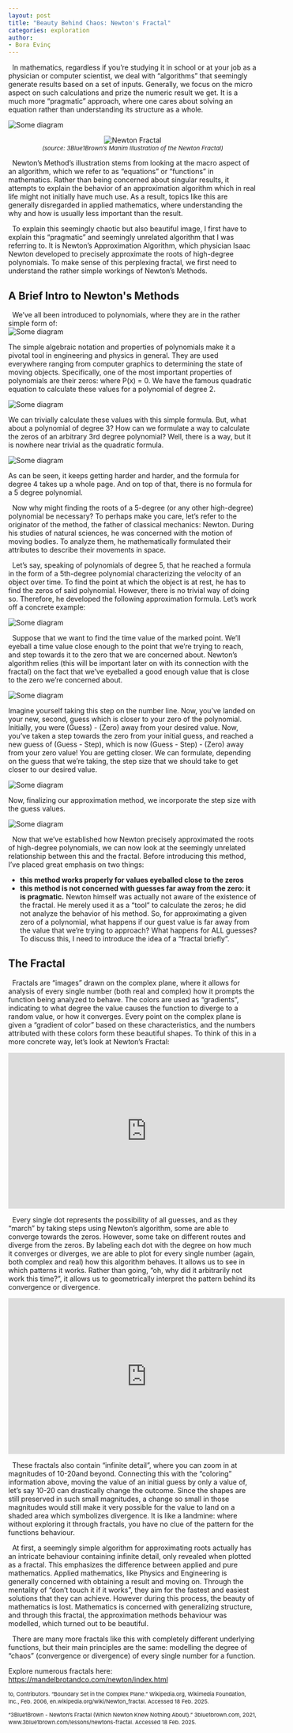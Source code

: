 ```yaml
---
layout: post
title: "Beauty Behind Chaos: Newton's Fractal"
categories: exploration
author:
- Bora Evinç
---
```


&nbsp; In mathematics, regardless if you’re studying it in school or at your job as a physician or computer scientist, we deal with “algorithms” that seemingly generate results based on a set of inputs. Generally, we focus on the micro aspect on such calculations and prize the numeric result we get. It is a much more “pragmatic” approach, where one cares about solving an equation rather than understanding its structure as a whole.
<!---more--->

<img src="https://raw.githubusercontent.com/Kqpa/math/refs/heads/master/assets/photos/newton-fractal1.png"
     alt="Some diagram"
     style="display:block; margin:0 auto; max-width:100%; height:auto;" />
<figure style="text-align:center;">
  <img src="images/fractal.jpg" alt="Newton Fractal" style="max-width:100%;" />
  <figcaption style="font-size: 12px; font-style: italic;">
    (source: 3Blue1Brown’s Manim Illustration of the Newton Fractal)
  </figcaption>
</figure>

&nbsp; Newton’s Method’s illustration stems from looking at the macro aspect of an algorithm, which we refer to as “equations” or “functions” in mathematics. Rather than being concerned about singular results, it attempts to explain the behavior of an approximation algorithm which in real life might not initially have much use. As a result, topics like this are generally disregarded in applied mathematics, where understanding the why and how is usually less important than the result.

&nbsp; To explain this seemingly chaotic but also beautiful image, I first have to explain this “pragmatic” and seemingly unrelated algorithm that I was referring to. It is Newton’s Approximation Algorithm, which physician Isaac Newton developed to precisely approximate the roots of high-degree polynomials. To make sense of this perplexing fractal, we first need to understand the rather simple workings of Newton’s Methods.

## A Brief Intro to Newton's Methods

&nbsp; We’ve all been introduced to polynomials, where they are in the rather simple form of:
<img src="https://raw.githubusercontent.com/Kqpa/math/refs/heads/master/assets/photos/newton-fractal2.jpg"
     alt="Some diagram"
     style="display:block; margin:0 auto; max-width:100%; height:auto;" />

The simple algebraic notation and properties of polynomials make it a pivotal tool in engineering and physics in general. They are used everywhere ranging from computer graphics to determining the state of moving objects. Specifically, one of the most important properties of polynomials are their zeros: where P(x) = 0. We have the famous quadratic equation to calculate these values for a polynomial of degree 2.

<img src="https://raw.githubusercontent.com/Kqpa/math/refs/heads/master/assets/photos/newton-fractal3.jpg"
     alt="Some diagram"
     style="display:block; margin:0 auto; max-width:100%; height:auto;" />

We can trivially calculate these values with this simple formula. But, what about a polynomial of degree 3? How can we formulate a way to calculate the zeros of an arbitrary 3rd degree polynomial? Well, there is a way, but it is nowhere near 
trivial as the quadratic formula.

<img src="https://raw.githubusercontent.com/Kqpa/math/refs/heads/master/assets/photos/newton-fractal4.jpg"
     alt="Some diagram"
     style="display:block; margin:0 auto; max-width:100%; height:auto;" />

As can be seen, it keeps getting harder and harder, and the formula for degree 4 takes up a whole page. And on top of that, there is no formula for a 5 degree polynomial. 

&nbsp; Now why might finding the roots of a 5-degree (or any other high-degree) polynomial be necessary? To perhaps make you care, let’s refer to the originator of the method, the father of classical mechanics: Newton. During his studies of natural sciences, he was concerned with the motion of moving bodies. To analyze them, he mathematically formulated their attributes to describe their movements in space. 

&nbsp; Let’s say, speaking of polynomials of degree 5, that he reached a formula in the form of a 5th-degree polynomial characterizing the velocity of an object over time. To find the point at which the object is at rest, he has to find the zeros of said polynomial. However, there is no trivial way of doing so. Therefore, he developed the following approximation formula. Let’s work off a concrete example:

<img src="https://raw.githubusercontent.com/Kqpa/math/refs/heads/master/assets/photos/newton-fractal5.jpg"
     alt="Some diagram"
     style="display:block; margin:0 auto; max-width:100%; height:auto;" />

&nbsp; Suppose that we want to find the time value of the marked point. We’ll eyeball a time value close enough to the point that we’re trying to reach, and step towards it to the zero that we are concerned about. Newton’s algorithm relies (this will be important later on with its connection with the fractal) on the fact that we’ve eyeballed a good enough value that is close to the zero we’re concerned about. 

<img src="https://raw.githubusercontent.com/Kqpa/math/refs/heads/master/assets/photos/newton-fractal6.jpg"
     alt="Some diagram"
     style="display:block; margin:0 auto; max-width:100%; height:auto;" />

Imagine yourself taking this step on the number line. Now, you’ve landed on your new, second, guess which is closer to your zero of the polynomial. Initially, you were (Guess) - (Zero) away from your desired value. Now, you’ve taken a step towards the zero from your initial guess, and reached a new guess of (Guess - Step), which is now (Guess - Step) - (Zero) away from your zero value! You are getting closer. We can formulate, depending on the guess that we’re taking, the step size that we should take to get closer to our desired value.

<img src="https://raw.githubusercontent.com/Kqpa/math/refs/heads/master/assets/photos/newton-fractal6.jpg"
     alt="Some diagram"
     style="display:block; margin:0 auto; max-width:100%; height:auto;" />

Now, finalizing our approximation method, we incorporate the step size with the guess values.

<img src="https://raw.githubusercontent.com/Kqpa/math/refs/heads/master/assets/photos/newton-fractal7.jpg"
     alt="Some diagram"
     style="display:block; margin:0 auto; max-width:100%; height:auto;" />

&nbsp; Now that we’ve established how Newton precisely approximated the roots of high-degree polynomials, we can now look at the seemingly unrelated relationship between this and the fractal. Before introducing this method, I’ve placed great emphasis on two things:
- **this method works properly for values eyeballed close to the zeros**
- **this method is not concerned with guesses far away from the zero: it is pragmatic.**
Newton himself was actually not aware of the existence of the fractal. He merely used it as a “tool” to calculate the zeros; he did not analyze the behavior of his method. So, for approximating a given zero of a polynomial, what happens if our guest value is far away from the value that we’re trying to approach? What happens for ALL guesses? To discuss this, I need to introduce the idea of a “fractal briefly”.

## The Fractal

&nbsp; Fractals are “images” drawn on the complex plane, where it allows for analysis of every single number (both real and complex) how it prompts the function being analyzed to behave. The colors are used as “gradients”, indicating to what degree the value causes the function to diverge to a random value, or how it converges. Every point on the complex plane is given a “gradient of color” based on these characteristics, and the numbers attributed with these colors form these beautiful shapes. To think of this in a more concrete way, let’s look at Newton’s Fractal:

<iframe width="560" height="315"
src="https://www.youtube.com/watch?v=PJp-ucXgcwk" 
frameborder="0" 
allow="accelerometer; autoplay; encrypted-media; gyroscope; picture-in-picture" 
allowfullscreen></iframe>

&nbsp; Every single dot represents the possibility of all guesses, and as they “march” by taking steps using Newton’s algorithm, some are able to converge towards the zeros. However, some take on different routes and diverge from the zeros. By labeling each dot with the degree on how much it converges or diverges, we are able to plot for every single number (again, both complex and real) how this algorithm behaves. It allows us to see in which patterns it works. Rather than going, “oh, why did it arbitrarily not work this time?”, it allows us to geometrically interpret the pattern behind its convergence or divergence.

<iframe width="560" height="315"
src="https://www.youtube.com/watch?v=KavleQXSayg" 
frameborder="0" 
allow="accelerometer; autoplay; encrypted-media; gyroscope; picture-in-picture" 
allowfullscreen></iframe>

&nbsp; These fractals also contain “infinite detail”, where you can zoom in at magnitudes of 10-20and beyond. Connecting this with the “coloring” information above, moving the value of an initial guess by only a value of, let’s say 10-20 can drastically change the outcome. Since the shapes are still preserved in such small magnitudes, a change so small in those magnitudes would still make it very possible for the value to land on a shaded area which symbolizes divergence. It is like a landmine: where without exploring it through fractals, you have no clue of the pattern for the functions behaviour.

&nbsp; At first, a seemingly simple algorithm for approximating roots actually has an intricate behaviour containing infinite detail, only revealed when plotted as a fractal. This emphasizes the difference between applied and pure mathematics. Applied mathematics, like Physics and Engineering is generally concerned with obtaining a result and moving on. Through the mentality of “don’t touch it if it works”, they aim for the fastest and easiest solutions that they can achieve. However during this process, the beauty of mathematics is lost. Mathematics is concerned with generalizing structure, and through this fractal, the approximation methods behaviour was modelled, which turned out to be beautiful.

&nbsp; There are many more fractals like this with completely different underlying functions, but their main principles are the same: modelling the degree of “chaos” (convergence or divergence) of every single number for a function.

Explore numerous fractals here: https://mandelbrotandco.com/newton/index.html 

<div style="font-size:11px; line-height:1.4;">
  <p>to, Contributors. “Boundary Set in the Complex Plane.” Wikipedia.org, Wikimedia Foundation, Inc., Feb. 2006, en.wikipedia.org/wiki/Newton_fractal. Accessed 18 Feb. 2025.</p>
  
  <p>“3Blue1Brown - Newton’s Fractal (Which Newton Knew Nothing About).” 3blue1brown.com, 2021, www.3blue1brown.com/lessons/newtons-fractal. Accessed 18 Feb. 2025.</p>
</div>
